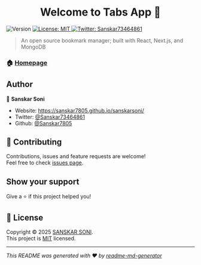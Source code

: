 <h1 align="center">Welcome to Tabs App 👋</h1>
<p>
  <img alt="Version" src="https://img.shields.io/badge/version-0.1.0-blue.svg?cacheSeconds=2592000" />
  <a href="https://opensource.org/licenses/MIT" target="_blank">
    <img alt="License: MIT" src="https://img.shields.io/badge/License-MIT-yellow.svg" />
  </a>
  <a href="https://x.com/Sanskar73464861" target="_blank">
    <img alt="Twitter: Sanskar73464861" src="https://img.shields.io/twitter/follow/Sanskar73464861.svg?style=social" />
  </a>
</p>

> An open source bookmark manager; built with React, Next.js, and MongoDB

### 🏠 [Homepage](https://github.com/Sanskar7805/gettabsapp)

## Author

👤 **Sanskar Soni**

* Website: https://sanskar7805.github.io/sanskarsoni/
* Twitter: [@Sanskar73464861](https://x.com/Sanskar73464861)
* Github: [@Sanskar7805](https://github.com/Sanskar7805)

## 🤝 Contributing

Contributions, issues and feature requests are welcome!<br />Feel free to check [issues page](https://github.com/Sanskar7805/gettabsapp/issues). 

## Show your support

Give a ⭐️ if this project helped you!

## 📝 License

Copyright © 2025 [SANSKAR SONI](https://github.com/Sanskar7805).<br />
This project is [MIT](https://opensource.org/licenses/MIT) licensed.

***
_This README was generated with ❤️ by [readme-md-generator](https://github.com/kefranabg/readme-md-generator)_
